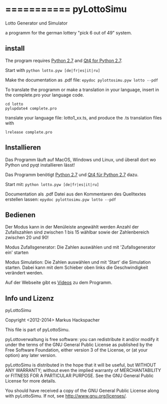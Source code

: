 
===========
pyLottoSimu
===========

Lotto Generator und Simulator

a programm for the german lottery "pick 6 out of 49" system.

install
-------

The program requires [Python 2.7](www.python.org/download/) and [Qt4 for Python 2.7](www.riverbankcomputing.com/software/pyqt/download).

Start with
```python lotto.pyw [de|fr|es|it|ru]```

Make the documentation as .pdf file:
```epydoc pylottosimu.pyw lotto --pdf```

To translate the programm or make a translation in your language,
insert in the complete.pro your language code.
```
cd lotto
pylupdate4 complete.pro
```
translate your language file: lotto1_xx.ts, and produce the .ts translation files with
```
lrelease complete.pro
```

Installieren
-------------

Das Programm läuft auf MacOS, Windows und Linux,
und überall dort wo Python und pyqt installieren lässt!

Das Programm benötigt [Python 2.7](www.python.org/download/) und [Qt4 für Python 2.7](www.riverbankcomputing.com/software/pyqt/download) dazu.

Start mit: 
```python lotto.pyw [de|fr|es|it|ru]```

Documentation als .pdf Datei aus den Kommentaren des Quelltextes erstellen lassen:
```epydoc pylottosimu.pyw lotto --pdf```

Bedienen
---------
Der Modus kann in der Menüleiste angewählt werden
Anzahl der Zufallszahlen sind zwischen 1 bis 15 wählbar sowie der
 Zahlenbereich zwischen 20 und 90! 

Modus Zufallsgenerator:
Die Zahlen auswählen und mit 'Zufallsgenerator ein' starten

Modus Simulation:
Die Zahlen auswählen und mit 'Start' die Simulation starten.
Dabei kann mit dem Schieber oben links die Geschwindigkeit verändert werden.

Auf der Webseite gibt es [Videos](http://markush.cwsurf.de/joomla_17/index.php/python/pylottosimu/8-lotto-generator-und-simulator) zu dem Programm.

Info und Lizenz
---------------

pyLottoSimu

Copyright <2012-2014> Markus Hackspacher

This file is part of pyLottoSimu.

pyLottoverwaltung is free software: you can redistribute it and/or modify
it under the terms of the GNU General Public License as published by
the Free Software Foundation, either version 3 of the License, or
(at your option) any later version.

pyLottoSimu is distributed in the hope that it will be useful,
but WITHOUT ANY WARRANTY; without even the implied warranty of
MERCHANTABILITY or FITNESS FOR A PARTICULAR PURPOSE.  See the
GNU General Public License for more details.

You should have received a copy of the GNU General Public License
along with pyLottoSimu.  If not, see <http://www.gnu.org/licenses/>.

